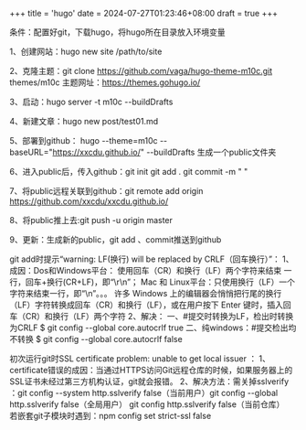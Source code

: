 +++
title = 'hugo'
date = 2024-07-27T01:23:46+08:00
draft = true
+++

条件：配置好git，下载hugo，将hugo所在目录放入环境变量

1、创建网站：hugo new site /path/to/site

2、克隆主题：git clone https://github.com/vaga/hugo-theme-m10c.git themes/m10c
主题网址：https://themes.gohugo.io/

3、启动：hugo server -t m10c --buildDrafts

4、新建文章：hugo new post/test01.md

5、部署到github： hugo --theme=m10c --baseURL="https://xxcdu.github.io/" --buildDrafts
生成一个public文件夹

6、进入public后，传入github：git init
git add .
git commit -m "     "

7、将public远程关联到github：git remote add origin https://github.com/xxcdu/xxcdu.github.io/

8、将public推上去:git push -u origin master

9、更新：生成新的public，git add 、commit推送到github

git add时提示“warning: LF(换行) will be replaced by CRLF（回车换行）”：
    1、成因：Dos和Windows平台： 使用回车（CR）和换行（LF）两个字符来结束    一行，回车+换行(CR+LF)，即“\r\n”；
    Mac 和 Linux平台：只使用换行（LF）一个字符来结束一行，即“\n”。。。
        许多 Windows 上的编辑器会悄悄把行尾的换行（LF）字符转换成回车（CR）和换行（LF），或在用户按下 Enter 键时，插入回车（CR）和换行（LF）两个字符
    2、解决：
        一、#提交时转换为LF，检出时转换为CRLF
        $ git config --global core.autocrlf true
        二、纯windows：#提交检出均不转换
        $ git config --global core.autocrlf false


初次运行git时SSL certificate problem: unable to get local issuer ： 
    1、certificate错误的成因：当通过HTTPS访问Git远程仓库的时候，如果服务器上的SSL证书未经过第三方机构认证，git就会报错。
    2、解决方法：需关掉sslverify ：git config --system http.sslverify false（当前用户）git config --global http.sslverify false（全局用户）
    git config http.sslverify false（当前仓库）      
    若嵌套git子模块时遇到：npm config set strict-ssl false